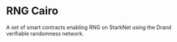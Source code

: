 # RNG Cairo

A set of smart contracts enabling RNG on StarkNet using the Drand verifiable randomness network.
